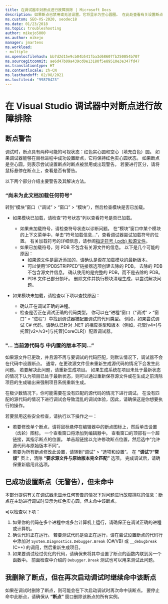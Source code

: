 ```yaml
---
title: 在调试器中对断点进行故障排除 | Microsoft Docs
description: 如果断点已禁用或无法设置，它将显示为空心圆圈。 在此处查看有关设置断点时可能发生的问题的信息。
ms.custom: SEO-VS-2020, seodec18
ms.date: 01/23/2018
ms.topic: troubleshooting
author: mikejo5000
ms.author: mikejo
manager: jmartens
ms.workload:
- multiple
ms.openlocfilehash: bb7d2d15e9cb04b541fba3d68607fb250054b707
ms.sourcegitcommit: ae6d47b09a439cd0e13180f5e89510e3e347fd47
ms.translationtype: HT
ms.contentlocale: zh-CN
ms.lasthandoff: 02/08/2021
ms.locfileid: "99870423"
---
```

# <a name="troubleshoot-breakpoints-in-the-visual-studio-debugger"></a>在 Visual Studio 调试器中对断点进行故障排除

## <a name="breakpoint-warnings"></a>断点警告

调试时，断点具有两种可能的可视状态：红色实心圆和空心（填充白色）圆。 如果调试器能够在目标进程中成功设置断点，它将保持红色实心圆状态。 如果断点是空心圆，则表示尝试设置断点时断点被禁用或出现警告。 若要进行区分，请将鼠标悬停在断点上，查看是否有警告。

以下两个部分介绍主要警告及其解决方法。

### <a name="no-symbols-have-been-loaded-for-this-document"></a>“尚未为此文档加载任何符号”

转到“模块”窗口（“调试” > “窗口” > “模块”），然后检查模块是否已加载。
* 如果模块已加载，请检查“符号状态”列以查看符号是否已加载。
  * 如果未加载符号，请检查符号状态以诊断问题。 在“模块”窗口中某个模块的上下文菜单中，单击“符号加载信息...”，查看调试器尝试加载符号的位置。 有关加载符号的详细信息，请参阅[指定符号 (.pdb) 和源文件](../debugger/specify-symbol-dot-pdb-and-source-files-in-the-visual-studio-debugger.md)。
  * 如果已加载符号，则 PDB 不包含有关源文件的信息。 以下是几个可能的原因：
    * 如果源文件是最近添加的，请确认是否在加载模块的最新版本。
    * 可以使用“/PDBSTRIPPED”链接器选项创建去除的 PDB。 去除的 PDB 不包含源文件信息。 确认使用的是完整的 PDB，而不是去除的 PDB。
    * PDB 文件已部分损坏。 删除文件并执行模块清理生成，以尝试解决问题。

* 如果模块未加载，请检查以下项以查找原因：
  * 确认正在调试正确的进程。
  * 检查是否正在调试正确的代码类型。 你可以在“进程”窗口（“调试” > “窗口” > “进程”）中找到调试器被配置调试的代码类型。 例如，如果尝试调试 C# 代码，请确认已针对 .NET 的相应类型和版本（例如，托管[v4\*]与托管[v2\*/v3\*]与托管[CoreCLR]）配置调试器。

### <a name="-the-current-source-code-is-different-from-the-version-built-into"></a>"… 当前源代码与 中内置的版本不同...”

如果源文件已更改，并且源不再与要调试的代码匹配，则默认情况下，调试器不会在代码中设置断点。 通常，在更改源文件但未重新生成源代码的情况下会发生此问题。 若要解决此问题，请重新生成项目。 如果生成系统在项目未处于最新状态的情况下认为项目已处于最新状态，则可以通过重新保存源文件或在生成之前清除项目的生成输出来强制项目系统重新生成。

在极少数情况下，你可能需要在没有匹配的源代码的情况下进行调试。 在没有匹配的源代码的情况下进行调试会导致混乱的调试体验，因此，请确保这是你想要执行的操作。

若要禁用这些安全检查，请执行以下操作之一：
* 若要修改单个断点，请将鼠标悬停在编辑器中的断点图标上，然后单击设置（齿轮）图标。 一个查看窗口将添加到编辑器中。 查看窗口的顶部有一个超链接，其指示断点的位置。 单击超链接以允许修改断点位置，然后选中“允许源代码与原始版本不同”。
* 若要为所有断点修改此设置，请转到“调试” > “选项和设置”。 在 **“调试”/“常规”** 页上，清除 **“要求源文件与原始版本完全匹配”** 选项。 完成调试后，请确保重新启用此选项。

## <a name="the-breakpoint-was-successfully-set-no-warning-but-didnt-hit"></a>已成功设置断点（无警告），但未命中

本部分提供有关在调试器未显示任何警告的情况下对问题进行故障排除的信息：断点在主动进行调试时显示为红色实心圆，但未命中该断点。

可以检查以下项：
1. 如果你的代码在多个进程中或多台计算机上运行，请确保正在调试正确的进程或计算机。
2. 确认代码正在运行。 若要测试代码是否正在运行，请在尝试设置断点的代码行中添加对 `System.Diagnostics.Debugger.Break` (C#/VB) 或 `__debugbreak` (C++) 的调用，然后重新生成项目。
3. 如果要调试经过优化的代码，请确保未将其中设置了断点的函数内联到另一个函数中。 前面检查中介绍的 `Debugger.Break` 测试也可以用来测试此问题。

## <a name="i-deleted-a-breakpoint-but-i-continue-to-hit-it-when-i-start-debugging-again"></a>我删除了断点，但在再次启动调试时继续命中该断点

如果在调试时删除了断点，则可能会在下次启动调试时再次命中该断点。 要停止命中此断点，请确保从 **“断点”** 窗口删除该断点的所有实例。
